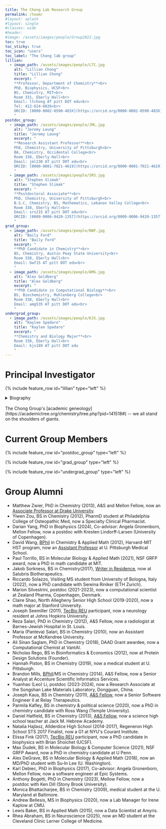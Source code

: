 ```yaml
---
title: The Chong Lab Research Group
permalink: /team/
#layout: splash
#layout: single
#classes: wide
#header:
#image: /assets/images/people/Group2022.jpg
toc: true
toc_sticky: true
toc_icon: "users"
toc_label: "The Chong lab group"
lillian:
  - image_path: /assets/images/people/LTC.jpg
    alt: "Lillian Chong"
    title: "Lillian Chong"
    excerpt: "
    **Professor, Department of Chemistry**<br>
    PhD, Biophysics, UCSF<br>
    BS, Chemistry, MIT<br>
    Room 331, Eberly Hall<br>
    Email: ltchong AT pitt DOT edu<br>
    Tel: 412-624-6026<br>
    ORCID: [0000-0002-0590-483X](https://orcid.org/0000-0002-0590-483X)<br>
    "
postdoc_group:
  - image_path: /assets/images/people/JML.jpg
    alt: "Jeremy Leung"
    title: "Jeremy Leung"
    excerpt: "
    **Research Assistant Professor**<br>
    PhD, Chemistry, University of Pittsburgh<br>
    BA, Chemistry, Occidental College<br>
    Room 338, Eberly Hall<br>
    Email: jml230 AT pitt DOT edu<br>
    ORCID: [0000-0001-7021-4619](https://orcid.org/0000-0001-7021-4619)<br>
    "
  - image_path: /assets/images/people/SRS.jpg
    alt: "Stephen Slimak"
    title: "Stephen Slimak"
    excerpt: "
    **Postdoctoral Associate**<br>
    PhD, Chemistry, University of Pittsburgh<br>
    B.S.C, Chemistry, BS, Mathematics, Lebanon Valley College<br>
    Room 338, Eberly Hall<br>
    Email: srs215 AT pitt DOT edu<br>
    ORCID: [0009-0006-9420-1357](https://orcid.org/0009-0006-9420-1357)<br>
    "
grad_group:
  - image_path: /assets/images/people/BWF.jpg
    alt: "Baily Ford"
    title: "Baily Ford"
    excerpt: "
    **PhD Candidate in Chemistry**<br>
    BS, Chemistry, Austin Peay State University<br>
    Room 338, Eberly Hall<br>
    Email: bwf15 AT pitt DOT edu<br>
    "
  - image_path: /assets/images/people/AMG.jpg
    alt: "Alex Goldberg"
    title: "Alex Goldberg"
    excerpt: "
    **PhD Candidate in Computational Biology**<br>
    BS, Biochemistry, Muhlenberg College<br>
    Room 338, Eberly Hall<br>
    Email: amg535 AT pitt DOT edu<br>
    "
undergrad_group:
  - image_path: /assets/images/people/KJS.jpg
    alt: "Kaylee Spadaro"
    title: "Kaylee Spadaro"
    excerpt: "
    **Chemistry and Biology Major**<br>
    Room 338, Eberly Hall<br>
    Email: kjs189 AT pitt DOT edu
    "
---
```


# Principal Investigator

{% include feature_row id="lillian" type="left" %}
<details>
<summary> Biography </summary>
<font size="3">
&emsp; I am a computational biophysicist and Professor in the Department of Chemistry at the University of Pittsburgh, with affiliations in the Joint CMU-Pitt PhD programs in Molecular Biophysics and Structural Biology, and Computational Biology. My group is best known for advancing weighted ensemble path sampling strategies for simulating rare events, developing implicitly polarized <a href="https://ambermd.org">AMBER</a> force fields, and performing molecular simulations of pathways and kinetics underlying complex biological processes. I also lead the development of <a href="https://westpa.github.io/westpa">WESTPA</a>, a highly scalable, open-source software package for weighted ensemble simulations. My honors include an NSF CAREER Award, a collaborative Gordon Bell Special Prize in COVID-19 Research, and a Tina & David Bellet Teaching Excellence Award from the University of Pittsburgh. I also serve on the Scientific Advisory Board of OpenEye Scientific, Cadence.
<br>
&emsp; My interest in computational biophysics began as an undergraduate chemistry major at MIT, where I worked with Bruce Tidor on continuum electrostatics of protein-protein interactions. This experience led me to pursue a Ph.D. in biophysics at the University of California, San Francisco, where I worked with Peter Kollman to study enzyme catalysis using molecular dynamics simulations. I then conducted postdoctoral research at Stanford University with Vijay Pande and the IBM Almaden Research Center with Bill Swope, focusing on large-scale simulations of the p53 oligomerization domain using the Folding@Home distributing computing resource. 
<br>
&emsp; Outside of research, I enjoy creative writing, yoga, and long walks.
</font>
</details>
<br>
The Chong Group's [academic geneology](https://academictree.org/chemistry/tree.php?pid=141518#) -- we all stand on the shoulders of giants.
<br>

# Current Group Members
{% include feature_row id="postdoc_group" type="left" %}

{% include feature_row id="grad_group" type="left" %}

{% include feature_row id="undergrad_group" type="left" %}

# Group Alumni 

* Matthew Zwier, PhD in Chemistry (2013), A&S and Mellon Fellow, now an [Associate Professor at Drake University](https://www.drake.edu/chemistry/facultystaff/drmatthewzwier/).  
* Yiwen Zou, BS in Chemistry (2012), PharmD student at Philadelphia College of Osteopathic Med, now a Specialty Clinical Pharmacist.
* Darian Yang, PhD in Biophysics (2024), Co-advisor: Angela Gronenborn, Mellon Fellow, now a postdoc with Kresten Lindorff-Larsen (University of Copenhagen).
* David Wang, [BPhil](https://www.frederickhonors.pitt.edu/bphil) in Chemistry & Applied Math (2012), Harvard-MIT HST program, now an [Assistant Professor](https://www.anesthesiology.pitt.edu/people/david-wang-md) at U. Pittsburgh Medical School.    
* Paul Torrillo, BS in Molecular Biology & Applied Math (2021), NSF GRFP award, now a PhD in math candidate at MIT. 
* Jakob Sorkness, BS in Chemistry(2017), [Writer in Residence](https://medium.com/pitt-undergraduate-science-writing), now at Salubris Biotherapeutics.
* Riccardo Solazzo, Visiting MS student from University of Bologna, Italy (2022), now a PhD candidate with Sereina Riniker (ETH Zurich).
* Marion Silvestrini, postdoc (2021-2023), now a computational scientist at Zealand Pharma, Copenhagen, Denmark. 
* Claire Shao, North Allegheny Senior High School (2019-2020), now a math major at Stanford University.   
* Joseph Seemiller (2011), [TecBio REU](http://www.tecbioreu.pitt.edu/) participant, now a neurology resident at Johns Hopkins University.  
* Reza Salari, PhD in Chemistry (2012), A&S Fellow, now a radiologist at Barnes-Jewish Hospital in St. Louis. 
* Maria (Panteva) Salari, BS in Chemistry (2010), now an Assistant Professor at McKendree University.
* Ali Sinan Saglam, PhD in Chemistry (2018), DAAD Grant awardee, now a Computational Chemist at VantAI. 
* Nicholas Rego, BS in Bioinformatics & Economics (2012), now at Protein Design Solutions (Founder).
* Hannah Piston, BS in Chemistry (2019), now a medical student at U. Pittsburgh. 
* Brandon Mills, [BPhil](https://www.frederickhonors.pitt.edu/bphil)/MS in Chemistry (2014), A&S Fellow, now a Senior Analyst at Accenture Scientific Informatics Services.
* Yuanhao (Leo) Li, postdoc (2023-2024), now a Research Associate at the Songshan Lake Materials Laboratory, Dongguan, China.
* Joseph Kaus, BS in Chemistry (2011), [A&S Fellow](https://www.asundergrad.pitt.edu/research/awards-and-funding#summer-undergraduate-research-awards), now a Senior Software Engineer II at Relay Therapeutics.  
* Parmila Kafley, BS in chemistry & political science (2020), now a PhD in chemistry candidate with Ross Wang (Temple University).  
* Daniel Hatfield, BS in Chemistry (2013), [A&S Fellow](https://www.asundergrad.pitt.edu/research/awards-and-funding#summer-undergraduate-research-awards), now a science high school teacher at Jack M. Hebrew Academy.  
* Natalia Hajlasz, Allderdice High School (2014-2017), Regeneron High School STS 2017 Finalist, now a G1 at NYU's Courant Institute.
* Elissa Fink (2017), [TecBio REU](http://www.tecbioreu.pitt.edu/) participant, now a PhD candidate in biophysics with Brian Shoichet (UCSF). 
* Max Dudek, BS in Molecular Biology & Computer Science (2021), NSF GRFP Award, now a PhD in chemistry candidate at U Penn.  
* Alex DeGrave, BS in Molecular Biology & Applied Math (2018), now an MD/PhD student with Su-In Lee (U. Washington).  
* Karl Debiec, PhD in Biophysics (2017), Co-advisor: Angela Gronenborn, Mellon Fellow, now a software engineer at Epic Systems.    
* Anthony Bogetti, PhD in Chemistry (2023), Mellow Fellow, now a postdoc with Ken Dill (Stony Brook University).  
* Monica Bhattacharjee, BS in Chemistry (2009), medical student at the U. Maryland at Baltimore. 
* Andrew Bellesis, MS in Biophysics (2020), now a Lab Manager for Irene Kaplow at CMU.  
* Lewis Baker, BS in Applied Math (2015), now a Data Scientist at Amyris.
* Rhea Abraham, BS in Neuroscience (2025), now an MD student at the Cleveland Clinic Lerner College of Medicine.
